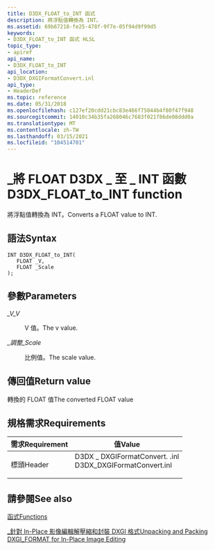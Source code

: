 ```yaml
---
title: D3DX_FLOAT_to_INT 函式
description: 將浮點值轉換為 INT。
ms.assetid: 69b67218-fe25-478f-9f7e-05f94d9f99d5
keywords:
- D3DX_FLOAT_to_INT 函式 HLSL
topic_type:
- apiref
api_name:
- D3DX_FLOAT_to_INT
api_location:
- D3DX_DXGIFormatConvert.inl
api_type:
- HeaderDef
ms.topic: reference
ms.date: 05/31/2018
ms.openlocfilehash: c127ef20cdd21cbc83e466f75844b4f80f47f948
ms.sourcegitcommit: 14010c34b35fa268046c7683f021f86de08ddd0a
ms.translationtype: MT
ms.contentlocale: zh-TW
ms.lasthandoff: 03/15/2021
ms.locfileid: "104514701"
---
```

# <a name="d3dx_float_to_int-function"></a><span data-ttu-id="96b8b-104">\_將 FLOAT D3DX \_ 至 \_ INT 函數</span><span class="sxs-lookup"><span data-stu-id="96b8b-104">D3DX\_FLOAT\_to\_INT function</span></span>

<span data-ttu-id="96b8b-105">將浮點值轉換為 INT。</span><span class="sxs-lookup"><span data-stu-id="96b8b-105">Converts a FLOAT value to INT.</span></span>

## <a name="syntax"></a><span data-ttu-id="96b8b-106">語法</span><span class="sxs-lookup"><span data-stu-id="96b8b-106">Syntax</span></span>

``` syntax
INT D3DX_FLOAT_to_INT(
   FLOAT _V,
   FLOAT _Scale
);
```

## <a name="parameters"></a><span data-ttu-id="96b8b-107">參數</span><span class="sxs-lookup"><span data-stu-id="96b8b-107">Parameters</span></span>

<dl> <dt>

<span data-ttu-id="96b8b-108">*\_V*</span><span class="sxs-lookup"><span data-stu-id="96b8b-108">*\_V*</span></span> 
</dt> <dd>

<span data-ttu-id="96b8b-109">V 值。</span><span class="sxs-lookup"><span data-stu-id="96b8b-109">The v value.</span></span>

</dd> <dt>

<span data-ttu-id="96b8b-110">*\_調整*</span><span class="sxs-lookup"><span data-stu-id="96b8b-110">*\_Scale*</span></span> 
</dt> <dd>

<span data-ttu-id="96b8b-111">比例值。</span><span class="sxs-lookup"><span data-stu-id="96b8b-111">The scale value.</span></span>

</dd> </dl>

## <a name="return-value"></a><span data-ttu-id="96b8b-112">傳回值</span><span class="sxs-lookup"><span data-stu-id="96b8b-112">Return value</span></span>

<span data-ttu-id="96b8b-113">轉換的 FLOAT 值</span><span class="sxs-lookup"><span data-stu-id="96b8b-113">The converted FLOAT value</span></span>

## <a name="requirements"></a><span data-ttu-id="96b8b-114">規格需求</span><span class="sxs-lookup"><span data-stu-id="96b8b-114">Requirements</span></span>



| <span data-ttu-id="96b8b-115">需求</span><span class="sxs-lookup"><span data-stu-id="96b8b-115">Requirement</span></span> | <span data-ttu-id="96b8b-116">值</span><span class="sxs-lookup"><span data-stu-id="96b8b-116">Value</span></span> |
|-------------------|--------------------------------------------------------------------------------------------------------|
| <span data-ttu-id="96b8b-117">標頭</span><span class="sxs-lookup"><span data-stu-id="96b8b-117">Header</span></span><br/> | <dl> <span data-ttu-id="96b8b-118"><dt>D3DX \_ DXGIFormatConvert. .inl</dt></span><span class="sxs-lookup"><span data-stu-id="96b8b-118"><dt>D3DX\_DXGIFormatConvert.inl</dt></span></span> </dl> |



## <a name="see-also"></a><span data-ttu-id="96b8b-119">請參閱</span><span class="sxs-lookup"><span data-stu-id="96b8b-119">See also</span></span>

<dl> <dt>

[<span data-ttu-id="96b8b-120">函式</span><span class="sxs-lookup"><span data-stu-id="96b8b-120">Functions</span></span>](format-conversion-functions.md)
</dt> <dt>

[<span data-ttu-id="96b8b-121">\_針對 In-Place 影像編輯解壓縮和封裝 DXGI 格式</span><span class="sxs-lookup"><span data-stu-id="96b8b-121">Unpacking and Packing DXGI\_FORMAT for In-Place Image Editing</span></span>](dx-graphics-hlsl-unpacking-packing-dxgi-format.md)
</dt> </dl>

 

 





